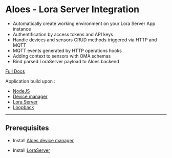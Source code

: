 # Aloes - Lora Server Integration

- Automatically create working environment on your Lora Server App instance
- Authentification by access tokens and API keys
- Handle devices and sensors CRUD methods triggered via HTTP and MQTT
- MQTT events generated by HTTP operations hooks
- Adding context to sensors with OMA schemas
- Bind parsed LoraServer payload to Aloes backend

[Full Docs](https://aloes.frama.io/loraserver-integration/)

Application build upon :

- [NodeJS](https://nodejs.org/en/)
- [Device manager](https://aloes.frama.io/device-manager/)
- [Lora Server](https://www.loraserver.io/)
- [Loopback](https://loopback.io/doc/en/lb3/)

---

## Prerequisites

- Install [Aloes device manager](https://framagit.org/aloes/device-manager)

- Install [LoraServer](https://www.loraserver.io/overview/)


